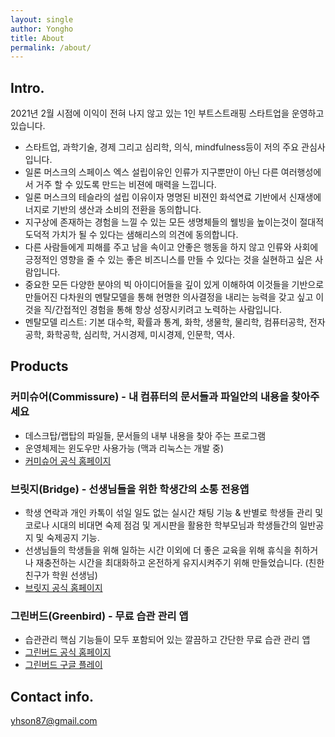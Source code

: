 ```yaml
---
layout: single
author: Yongho
title: About
permalink: /about/
---
```


## Intro.

2021년 2월 시점에 이익이 전혀 나지 않고 있는 1인 부트스트래핑 스타트업을 운영하고 있습니다.
- 스타트업, 과학기술, 경제 그리고 심리학, 의식, mindfulness등이 저의 주요 관심사 입니다. 
- 일론 머스크의 스페이스 엑스 설립이유인 인류가 지구뿐만이 아닌 다른 여러행성에서 거주 할 수 있도록 만드는 비젼에 매력을 느낍니다.
- 일론 머스크의 테슬라의 설립 이유이자 명명된 비젼인 화석연료 기반에서 신재생에너지로 기반의 생산과 소비의 전환을 동의합니다.
- 지구상에 존재하는 경험을 느낄 수 있는 모든 생명체들의 웰빙을 높이는것이 절대적 도덕적 가치가 될 수 있다는 샘해리스의 의견에 동의합니다.
- 다른 사람들에게 피해를 주고 남을 속이고 안좋은 행동을 하지 않고 인류와 사회에 긍정적인 영향을 줄 수 있는 좋은 비즈니스를 만들 수 있다는 것을 실현하고 싶은 사람입니다.
- 중요한 모든 다양한 분야의 빅 아이디어들을 깊이 있게 이해하여 이것들을 기반으로 만들어진 다차원의 멘탈모델을 통해 현명한 의사결정을 내리는 능력을 갖고 싶고 이것을 직/간접적인 경험을 통해 항상 성장시키려고 노력하는 사람입니다.
- 멘탈모델 리스트: 기본 대수학, 확률과 통계, 화학, 생물학, 물리학, 컴퓨터공학, 전자공학, 화학공학, 심리학, 거시경제, 미시경제, 인문학, 역사.    

## Products

### 커미슈어(Commissure) - 내 컴퓨터의 문서들과 파일안의 내용을 찾아주세요
- 데스크탑/랩탑의 파일들, 문서들의 내부 내용을 찾아 주는 프로그램
- 운영체제는 윈도우만 사용가능 (맥과 리눅스는 개발 중)
- [커미슈어 공식 홈페이지](https://www.thecommissure.com)

### 브릿지(Bridge) - 선생님들을 위한 학생간의 소통 전용앱
- 학생 연락과 개인 카톡이 섞일 일도 없는 실시간 채팅 기능 & 반별로 학생들 관리 및 코로나 시대의 비대면 숙제 점검 및 게시판을 활용한 학부모님과 학생들간의 일반공지 및 숙제공지 기능. 
- 선생님들의 학생들을 위해 일하는 시간 이외에 더 좋은 교육을 위해 휴식을 취하거나 재충전하는 시간을 최대화하고 온전하게 유지시켜주기 위해 만들었습니다. (친한친구가 학원 선생님)
- [브릿지 공식 홈페이지](https://www.ebridging.com)

### 그린버드(Greenbird) - 무료 습관 관리 앱
- 습관관리 핵심 기능들이 모두 포함되어 있는 깔끔하고 간단한 무료 습관 관리 앱
- [그린버드 공식 홈페이지](https://www.greenbird.link)
- [그린버드 구글 플레이](https://play.google.com/store/apps/details?id=com.sssonly.greenbird)

## Contact info.
yhson87@gmail.com
